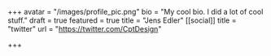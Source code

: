 +++
avatar = "/images/profile_pic.png"
bio = "My cool bio. I did a lot of cool stuff."
draft = true
featured = true
title = "Jens Edler"
[[social]]
title = "twitter"
url = "https://twitter.com/CptDesign"

+++
